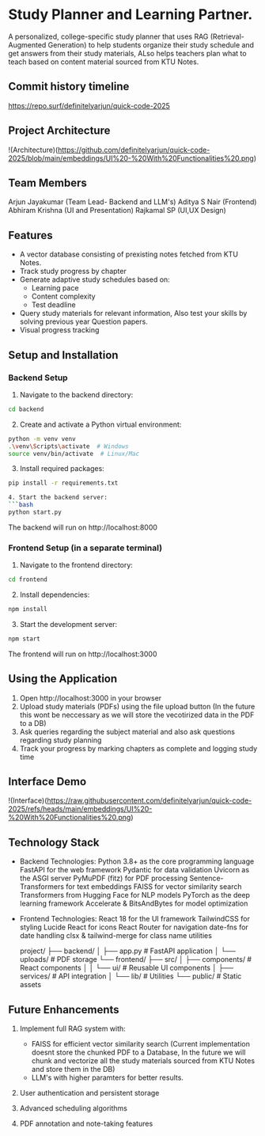 # Study Planner and Learning Partner.

A personalized, college-specific study planner that uses RAG (Retrieval-Augmented Generation) to help students organize their study schedule and get answers from their study materials, ALso helps teachers plan what to teach based on content material sourced from KTU Notes.

## Commit history timeline

https://repo.surf/definitelyarjun/quick-code-2025

## Project Architecture

!(Architecture)(https://github.com/definitelyarjun/quick-code-2025/blob/main/embeddings/UI%20-%20With%20Functionalities%20.png)

## Team Members

Arjun Jayakumar (Team Lead- Backend and LLM's)
Aditya S Nair (Frontend)
Abhiram Krishna (UI and Presentation)
Rajkamal SP (UI,UX Design)

## Features

- A vector database consisting of prexisting notes fetched from KTU Notes.
- Track study progress by chapter
- Generate adaptive study schedules based on:
  - Learning pace
  - Content complexity
  - Test deadline
- Query study materials for relevant information, Also test your skills by solving previous year Question papers.
- Visual progress tracking

## Setup and Installation

### Backend Setup

1. Navigate to the backend directory:
```bash
cd backend
```

2. Create and activate a Python virtual environment:
```bash
python -m venv venv
.\venv\Scripts\activate  # Windows
source venv/bin/activate  # Linux/Mac
```

3. Install required packages:
```bash
pip install -r requirements.txt

4. Start the backend server:
```bash
python start.py
```

The backend will run on http://localhost:8000

### Frontend Setup (in a separate terminal)

1. Navigate to the frontend directory:
```bash
cd frontend
```

2. Install dependencies:
```bash
npm install
```

3. Start the development server:
```bash
npm start
```

The frontend will run on http://localhost:3000

## Using the Application

1. Open http://localhost:3000 in your browser
2. Upload study materials (PDFs) using the file upload button (In the future this wont be neccessary as we will store the vecotirized data in the PDF to a DB)
4. Ask queries regarding the subject material and also ask questions regarding study planning
5. Track your progress by marking chapters as complete and logging study time

## Interface Demo

!(Interface)(https://raw.githubusercontent.com/definitelyarjun/quick-code-2025/refs/heads/main/embeddings/UI%20-%20With%20Functionalities%20.png)

## Technology Stack

- Backend Technologies:
   Python 3.8+ as the core programming language
   FastAPI for the web framework
   Pydantic for data validation
   Uvicorn as the ASGI server
   PyMuPDF (fitz) for PDF processing
   Sentence-Transformers for text embeddings
   FAISS for vector similarity search
   Transformers from Hugging Face for NLP models
   PyTorch as the deep learning framework
   Accelerate & BitsAndBytes for model optimization

- Frontend Technologies:
   React 18 for the UI framework
   TailwindCSS for styling
   Lucide React for icons
   React Router for navigation
   date-fns for date handling
   clsx & tailwind-merge for class name utilities

  project/
├── backend/
│   ├── app.py                 # FastAPI application
│   └── uploads/               # PDF storage
└── frontend/
    ├── src/
    │   ├── components/        # React components
    │   │   └── ui/           # Reusable UI components
    │   ├── services/         # API integration
    │   └── lib/              # Utilities
    └── public/               # Static assets

## Future Enhancements

1. Implement full RAG system with:
   - FAISS for efficient vector similarity search (Current implementation doesnt store the chunked PDF to a Database, In the future we will chunk and vectorize all the study materials sourced from KTU Notes and store them in the DB)
   - LLM's with higher paramters for better results.

2. User authentication and persistent storage
3. Advanced scheduling algorithms
4. PDF annotation and note-taking features
